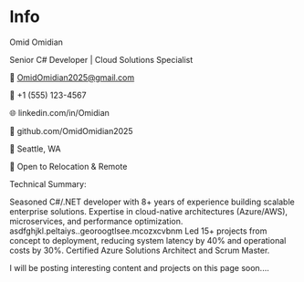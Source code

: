 # Info
Omid Omidian

Senior C# Developer | Cloud Solutions Specialist

📧 OmidOmidian2025@gmail.com

📱 +1 (555) 123-4567

🌐 linkedin.com/in/Omidian

🐙 github.com/OmidOmidian2025

📍 Seattle, WA

📌 Open to Relocation & Remote

Technical Summary:

Seasoned C#/.NET developer with 8+ years of experience building scalable enterprise solutions. Expertise in cloud-native architectures (Azure/AWS), microservices, and performance optimization. asdfghjkl.peltaiys..georoogtlsee.mcozxcvbnm Led 15+ projects from concept to deployment, reducing system latency by 40% and operational costs by 30%. Certified Azure Solutions Architect and Scrum Master.

I will be posting interesting content and projects on this page soon....


